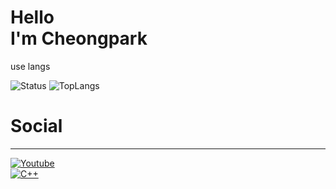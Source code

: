 Hello   
I'm Cheongpark
=============

use langs
    


<p>
    <img alt="Status" src="https://github-readme-stats.vercel.app/api?username=cheongpark&show_icons=true&theme=algolia">
    <img alt="TopLangs" src="https://github-readme-stats.vercel.app/api/top-langs/?username=cheongpark&layout=compact&theme=algolia">
</p>

# Social
***
[![Youtube](https://img.shields.io/youtube/channel/subscribers/UC4BpXKEys6LmJmDP2C4_qnw?label=Cheongpark&style=social)](https://www.youtube.com/channel/UC4BpXKEys6LmJmDP2C4_qnw)   
[![C++](https://img.shields.io/badge/Discord-7289DA?style=flat-square&logo=discord&logoColor=white)](https://discord.gg/HFe2MA7)